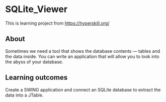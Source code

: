 # SQLite_Viewer
This is learning project from https://hyperskill.org/
## About
Sometimes we need a tool that shows the database contents — tables and the data inside. You can write an application that will allow you to look into the abyss of your database.
## Learning outcomes
Сreate a SWING application and connect an SQLite database to extract the data into a JTable.
